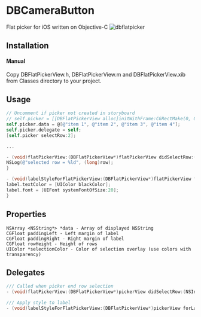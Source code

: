 # DBCameraButton
Flat picker for iOS written on Objective-C
![dbflatpicker](https://user-images.githubusercontent.com/5740772/29422075-bc3404a6-837f-11e7-9c2e-fd54a90567a0.gif)

## Installation
#### Manual
Copy DBFlatPickerView.h, DBFlatPickerView.m and DBFlatPickerView.xib from Classes directory to your project.

## Usage
```Objective-C
// Uncomment if picker not created in storyboard
// self.picker = [[DBFlatPickerView alloc]initWithFrame:CGRectMake(0, 0, 300, 200)];
self.picker.data = @[@"item 1", @"item 2", @"item 3", @"item 4"];
self.picker.delegate = self;
[self.picker selectRow:2];

...

- (void)flatPickerView:(DBFlatPickerView*)flatPickerView didSelectRow:(NSInteger)row {
NSLog(@"selected row = %ld", (long)row);
}

- (void)labelStyleForFlatPickerView:(DBFlatPickerView*)flatPickerView forLabel:(UILabel*)label {
label.textColor = [UIColor blackColor];
label.font = [UIFont systemFontOfSize:20];
}

```

## Properties
```
NSArray <NSString*> *data - Array of displayed NSString
CGFloat paddingLeft - Left margin of label
CGFloat paddingRight - Right margin of label
CGFloat rowHeight - Height of rows
UIColor *selectionColor - Color of selection overlay (use colors with transparency)
```

## Delegates
```Objective-C
/// Called when picker end row selection
- (void)flatPickerView:(DBFlatPickerView*)pickerView didSelectRow:(NSInteger)row;

/// Apply style to label
- (void)labelStyleForFlatPickerView:(DBFlatPickerView*)pickerView forLabel:(UILabel*)label;
```
